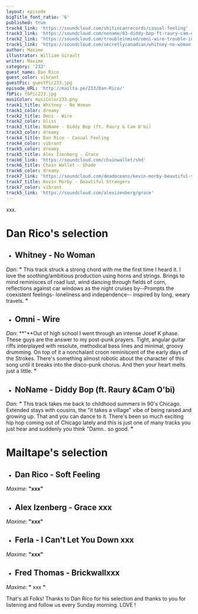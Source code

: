 ```yaml
---
layout: episode
bigTitle_font_ratio: '6'
published: true
track4_link: 'https://soundcloud.com/shitincanrecords/casual-feeling'
track3_link: 'https://soundcloud.com/noname/03-diddy-bop-ft-raury-cam-obi'
track2_link: 'https://soundcloud.com/troubleinmind/omni-wire-trouble-in-mind-records'
track1_link: 'https://soundcloud.com/secretlycanadian/whitney-no-woman'
author: Maxime
illustrator: William Girault
writer: Maxime
category: '233'
guest_name: Dan Rico
guest_color: vibrant
guestPic: guestPic233.jpg
episode_URL: 'http://mailta.pe/233/Dan-Rico/'
fbPic: fbPic233.jpg
musiColor: musiColor233.png
track1_title: Whitney - No Woman
track1_color: dreamy
track2_title: Omni - Wire
track2_color: bliss
track3_title: NoName - Diddy Bop (ft. Raury & Cam O'bi)
track3_color: dreamy
track4_title: Dan Rico - Casual Feeling
track4_color: vibrant
track5_color: dreamy
track5_title: Alex Izenberg - Grace
track6_link: 'https://soundcloud.com/chainwallet/shd'
track6_title: Chain Wallet - Shade
track6_color: dreamy
track7_link: 'https://soundcloud.com/deadoceans/kevin-morby-beautiful-strangers-1'
track7_title: Kevin Morby - Beautiful Strangers
track7_color: vibrant
track5_link: 'https://soundcloud.com/alexizenberg/grace'
---
```

<p id="introduction">xxx.</p>

# **Dan Rico's selection**

+ ## Whitney - No Woman
_Dan_: **"** This track struck a strong chord with me the first time I heard it. I love the soothing/ambitious production using horns and strings. Brings to mind reminisces of road lust, wind dancing through fields of corn, reflections against car windows as the night cruises by--Prompts the coexistent feelings- loneliness and independence-- inspired by long, weary travels. **"**

+ ## Omni - Wire
_Dan_: **"**Out of high school I went through an intense Josef K phase. These guys are the answer to my post-punk prayers. Tight, angular guitar riffs interplayed with resolute, methodical bass lines and minimal, groovy drumming. On top of it a nonchalant croon reminiscent of the early days of the Strokes. There's something almost robotic about the character of this song until it breaks into the disco-punk chorus. And then your heart melts just a little. **"**

+ ## NoName - Diddy Bop (ft. Raury &Cam O'bi)
_Dan_: **"** This track takes me back to childhood summers in 90's Chicago. Extended stays with cousins, the "it takes a village" vibe of being raised and growing up. That and you can dance to it. There's been so much exciting hip hop coming out of Chicago lately and this is just one of many tracks you just hear and suddenly you think "Damn.. so good. **"**

# **Mailtape's selection**

+ ## Dan Rico - Soft Feeling
_Maxime_: **"**xxx**"**

+ ## Alex Izenberg - Grace xxx
_Maxime_: **"**xxx**"**

+ ## Ferla - I Can't Let You Down xxx
_Maxime_: **"**xxx**"**

+ ## Fred Thomas - Brickwallxxx
_Maxime_: **"** xxx **"**

<p id="outroduction">That's all Folks! Thanks to Dan Rico for his selection and thanks to you for listening and follow us every Sunday morning. LOVE !</p>
